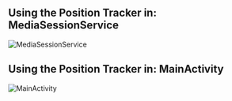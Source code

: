## Using the Position Tracker in: **MediaSessionService**

![MediaSessionService](https://github.com/AmrSubZero/Media3TestApps/assets/5399778/7c4562dd-5727-4c87-a94f-f44a0ff3857d)

## Using the Position Tracker in: **MainActivity**

![MainActivity](https://github.com/AmrSubZero/Media3TestApps/assets/5399778/fe7a2869-761c-4b75-8a15-d1cb2b95e90d)
